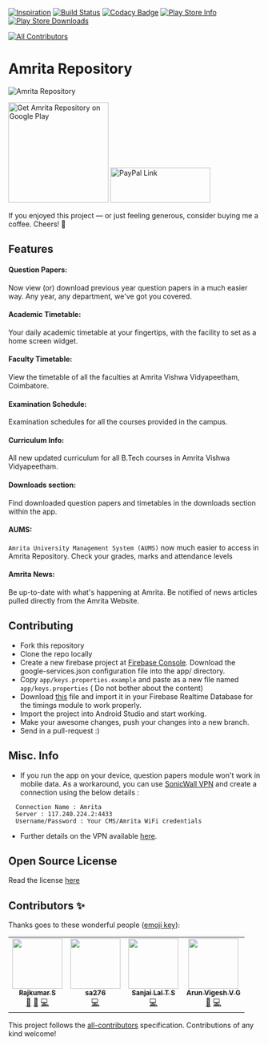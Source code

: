 [![Inspiration](https://img.shields.io/badge/Inspired%20From-Amrita%20Info%20Desk-success)](https://github.com/niranjan94/amrita-info-desk) [![Build Status](https://travis-ci.com/rajkumaar23/amrita-repository.svg?branch=master)](https://travis-ci.com/rajkumaar23/amrita-repository) [![Codacy Badge](https://api.codacy.com/project/badge/Grade/c6f10dfede144eebbafbacdcda684287)](https://www.codacy.com/manual/rajkumaar23/amrita-repository?utm_source=github.com&amp;utm_medium=referral&amp;utm_content=rajkumaar23/amrita-repository&amp;utm_campaign=Badge_Grade) [![Play Store Info](https://img.shields.io/badge/Play_Store-v4.1.5-36B0C1.svg?style=flat-square)](https://play.google.com/store/apps/details?id=in.co.rajkumaar.amritarepo) [![Play Store Downloads](https://img.shields.io/badge/Downloads-7.9k%20total-E04253.svg?style=flat-square)](https://play.google.com/store/apps/details?id=in.co.rajkumaar.amritarepo) 
<!-- ALL-CONTRIBUTORS-BADGE:START - Do not remove or modify this section -->
[![All Contributors](https://img.shields.io/badge/all_contributors-4-orange.svg?style=flat-square)](#contributors-)
<!-- ALL-CONTRIBUTORS-BADGE:END -->

# Amrita Repository
![Amrita Repository](banner.jpg?raw=true)

[<img src="https://play.google.com/intl/en_us/badges/images/apps/en-play-badge-border.png" width="200"  alt="Get Amrita Repository on Google Play" />](https://play.google.com/store/apps/details?id=in.co.rajkumaar.amritarepo "Get Amrita Repository on Google Play") [<img src="blue.svg" width="200" height=70 alt="PayPal Link" />](https://paypal.me/rajkumaar23)

If you enjoyed this project — or just feeling generous, consider buying me a coffee. Cheers! :beers:

## Features

#### Question Papers:
Now view (or) download previous year question papers in a much easier way. Any year, any department, we've got you covered.

#### Academic Timetable:
Your daily academic timetable at your fingertips, with the facility to set as a home screen widget.

#### Faculty Timetable:
View the timetable of all the faculties at Amrita Vishwa Vidyapeetham, Coimbatore.

#### Examination Schedule:
Examination schedules for all the courses provided in the campus.

#### Curriculum Info:
All new updated curriculum for all B.Tech courses in Amrita Vishwa Vidyapeetham.

#### Downloads section:
Find downloaded question papers and timetables in the downloads section within the app.

#### AUMS:
`Amrita University Management System (AUMS)` now much easier to access in Amrita Repository. Check your grades, marks and attendance levels

#### Amrita News:
Be up-to-date with what's happening at Amrita. Be notified of news articles pulled directly from the Amrita Website.

## Contributing
- Fork this repository
- Clone the repo locally
- Create a new firebase project at [Firebase Console](https://console.firebase.google.com/). Download the google-services.json configuration file into the app/ directory.
- Copy `app/keys.properties.example` and paste as a new file named `app/keys.properties` ( Do not bother about the content)
- Download [this](https://raw.githubusercontent.com/rajkumaar23/amrita-repository/master/timings.json) file and import it in your Firebase Realtime Database for the timings module to work properly.
- Import the project into Android Studio and start working.
- Make your awesome changes, push your changes into a new branch.
- Send in a pull-request :)

## Misc. Info
- If you run the app on your device, question papers module won't work in mobile data. As a workaround, you can use [SonicWall VPN](https://play.google.com/store/apps/details?id=com.sonicwall.mobileconnect&hl=en) and create a connection using the below details :
```
  Connection Name : Amrita
  Server : 117.240.224.2:4433
  Username/Password : Your CMS/Amrita WiFi credentials
```
- Further details on the VPN available [here](https://intranet.cb.amrita.edu/?q=node/684).

## Open Source License

Read the license [here](https://github.com/rajkumaar23/AmritaRepo/blob/master/LICENSE)

## Contributors ✨

Thanks goes to these wonderful people ([emoji key](https://allcontributors.org/docs/en/emoji-key)):

<!-- ALL-CONTRIBUTORS-LIST:START - Do not remove or modify this section -->
<!-- prettier-ignore-start -->
<!-- markdownlint-disable -->
<table>
  <tr>
    <td align="center"><a href="https://rajkumaar.co.in"><img src="https://avatars1.githubusercontent.com/u/37476886?v=4" width="100px;" alt=""/><br /><sub><b>Rajkumar S</b></sub></a><br /><a href="https://github.com/rajkumaar23/amrita-repository/commits?author=rajkumaar23" title="Documentation">📖</a> <a href="#design-rajkumaar23" title="Design">🎨</a> <a href="https://github.com/rajkumaar23/amrita-repository/commits?author=rajkumaar23" title="Code">💻</a></td>
    <td align="center"><a href="https://github.com/sa276"><img src="https://avatars0.githubusercontent.com/u/62176377?v=4" width="100px;" alt=""/><br /><sub><b>sa276</b></sub></a><br /><a href="https://github.com/rajkumaar23/amrita-repository/commits?author=sa276" title="Code">💻</a></td>
    <td align="center"><a href="https://github.com/sanjailal"><img src="https://avatars1.githubusercontent.com/u/38038951?v=4" width="100px;" alt=""/><br /><sub><b>Sanjai Lal T S</b></sub></a><br /><a href="https://github.com/rajkumaar23/amrita-repository/commits?author=sanjailal" title="Code">💻</a></td>
    <td align="center"><a href="https://github.com/ArunVigesh"><img src="https://avatars2.githubusercontent.com/u/36444828?v=4" width="100px;" alt=""/><br /><sub><b>Arun Vigesh V G</b></sub></a><br /><a href="#design-ArunVigesh" title="Design">🎨</a> <a href="https://github.com/rajkumaar23/amrita-repository/commits?author=ArunVigesh" title="Code">💻</a></td>
  </tr>
</table>

<!-- markdownlint-enable -->
<!-- prettier-ignore-end -->
<!-- ALL-CONTRIBUTORS-LIST:END -->

This project follows the [all-contributors](https://github.com/all-contributors/all-contributors) specification. Contributions of any kind welcome!
